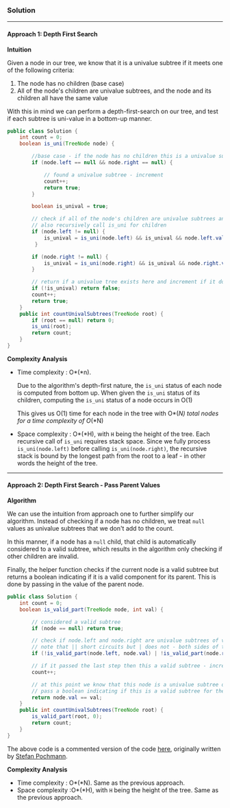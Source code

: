 ### Solution

---

#### Approach 1: Depth First Search

**Intuition**

Given a node in our tree, we know that it is a univalue subtree if it meets one of the following criteria:

1. The node has no children (base case)
2. All of the node's children are univalue subtrees, and the node and its children all have the same value

With this in mind we can perform a depth-first-search on our tree, and test if each subtree is uni-value in a bottom-up manner.

```java
public class Solution {
    int count = 0;
    boolean is_uni(TreeNode node) {

        //base case - if the node has no children this is a univalue subtree
        if (node.left == null && node.right == null) {

            // found a univalue subtree - increment
            count++;
            return true;   
        }

        boolean is_unival = true;

        // check if all of the node's children are univalue subtrees and if they have the same value
        // also recursively call is_uni for children
        if (node.left != null) {
            is_unival = is_uni(node.left) && is_unival && node.left.val == node.val;
         }

        if (node.right != null) {
            is_unival = is_uni(node.right) && is_unival && node.right.val == node.val;
        }

        // return if a univalue tree exists here and increment if it does
        if (!is_unival) return false;
        count++;
        return true;
    }
    public int countUnivalSubtrees(TreeNode root) {
        if (root == null) return 0;
        is_uni(root);
        return count;
    }
}
```

**Complexity Analysis**

- Time complexity : O*(*n).

  Due to the algorithm's depth-first nature, the `is_uni` status of each node is computed from bottom up. When given the `is_uni` status of its children, computing the `is_uni` status of a node occurs in O(1)

  This gives us O(1) time for each node in the tree with O*(*N) total nodes for a time complexity of O*(*N)

- Space complexity : O*(*H), with `H` being the height of the tree. Each recursive call of `is_uni` requires stack space. Since we fully process `is_uni(node.left)` before calling `is_uni(node.right)`, the recursive stack is bound by the longest path from the root to a leaf - in other words the height of the tree.

---

#### Approach 2: Depth First Search - Pass Parent Values

**Algorithm**

We can use the intuition from approach one to further simplify our algorithm. Instead of checking if a node has no children, we treat `null` values as univalue subtrees that we don't add to the count.

In this manner, if a node has a `null` child, that child is automatically considered to a valid subtree, which results in the algorithm only checking if other children are invalid.

Finally, the helper function checks if the current node is a valid subtree but returns a boolean indicating if it is a valid component for its parent. This is done by passing in the value of the parent node.

```java
public class Solution {
    int count = 0;
    boolean is_valid_part(TreeNode node, int val) {

        // considered a valid subtree
        if (node == null) return true;

        // check if node.left and node.right are univalue subtrees of value node.val
        // note that || short circuits but | does not - both sides of the or get evaluated with | so we explore all possible routes
        if (!is_valid_part(node.left, node.val) | !is_valid_part(node.right, node.val)) return false;

        // if it passed the last step then this a valid subtree - increment
        count++;

        // at this point we know that this node is a univalue subtree of value node.val
        // pass a boolean indicating if this is a valid subtree for the parent node
        return node.val == val;
    }
    public int countUnivalSubtrees(TreeNode root) {
        is_valid_part(root, 0);
        return count;
    }
}
```

The above code is a commented version of the code [here](https://leetcode.com/problems/count-univalue-subtrees/discuss/67602/Java-11-lines-added), originally written by [Stefan Pochmann](https://leetcode.com/stefanpochmann/).

**Complexity Analysis**

- Time complexity : O*(*N). Same as the previous approach.
- Space complexity :O*(*H), with `H` being the height of the tree. Same as the previous approach.



